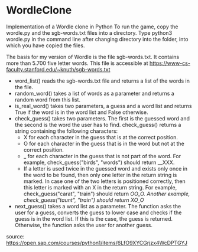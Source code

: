 # WordleClone
Implementation of a Wordle clone in Python
To run the game, copy the wordle.py and the sgb-words.txt files into a directory. Type 
    python3 wordle.py 
in the command line after changing directory into the folder, into which you have copied the files. 

The basis for my version of Wordle is the file sgb-words.txt. It contains more than 5.700 five letter words. This file is accessible at https://www-cs-faculty.stanford.edu/~knuth/sgb-words.txt

- word_list() reads the sgb-words.txt file and returns a list of the words in the file.
- random_word() takes a list of words as a parameter and returns a random word from this list.
- is_real_word() takes two parameters, a guess and a word list and returns True if the word is in the word list and False otherwise.
- check_guess() takes two parameters. The first is the guessed word and the second is the word the user has to find. check_guess() returns a string containing the following characters:
  - X for each character in the guess that is at the correct position.
  - O for each character in the guess that is in the word but not at the correct position.
  - _ for each character in the guess that is not part of the word. For example, check_guess("birds", "words") should return __XXX.
  - If a letter is used twice in the guessed word and exists only once in the word to be found, then only one letter in the return string is marked. In case one of the two letters is positioned correctly, then this letter is marked with an X in the return string. For example, check_guess("carat", "train") should return _OO_O. Another example, check_guess("taunt", "train") should return XO_O_
- next_guess() takes a word list as a parameter. The function asks the user for a guess, converts the guess to lower case and checks if the guess is in the word list. If this is the case, the guess is returned. Otherwise, the function asks the user for another guess.

source: https://open.sap.com/courses/python1/items/6LfO9XYCGrjzx4WcDPTGYJ
